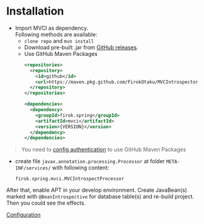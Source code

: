 # Installation

* Import MVCI as dependency.  
  Following methods are available:
  * `clone repo` and `mvn install`
  * Download pre-built .jar from [GitHub releases](https://github.com/FirokOtaku/MVCIntrospector/releases).
  * Use GitHub Maven Packages
    ```xml
    <repositories>
      <repository>
        <id>github</id>
        <url>https://maven.pkg.github.com/FirokOtaku/MVCIntrospector</url>
      </repository>
    </repositories>
    
    <dependencies>
      <dependency>
        <groupId>firok.spring</groupId>
        <artifactId>mvci</artifactId>
        <version>{VERSION}</version>
      </dependency>
    </dependencies>
    ```

> You need to [config authentication](https://docs.github.com/en/packages/working-with-a-github-packages-registry/working-with-the-apache-maven-registry) to use GitHub Maven Packages

* create file `javax.annotation.processing.Processor` at folder `META-INF/services/` with following content:
  ```text
  firok.spring.mvci.MVCIntrospectProcessor
  ```

After that, enable APT in your develop environment.
Create JavaBean(s) marked with `@BeanIntrospective` for database table(s)
and re-build project.
Then you could see the effects.

[Configuration](config.md)
